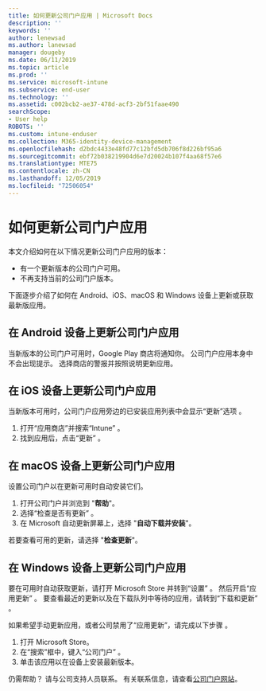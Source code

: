 ```yaml
---
title: 如何更新公司门户应用 | Microsoft Docs
description: ''
keywords: ''
author: lenewsad
ms.author: lanewsad
manager: dougeby
ms.date: 06/11/2019
ms.topic: article
ms.prod: ''
ms.service: microsoft-intune
ms.subservice: end-user
ms.technology: ''
ms.assetid: c002bcb2-ae37-478d-acf3-2bf51faae490
searchScope:
- User help
ROBOTS: ''
ms.custom: intune-enduser
ms.collection: M365-identity-device-management
ms.openlocfilehash: d2bdc4433e48fd77c12bfd5db706f8d226bf95a6
ms.sourcegitcommit: ebf72b038219904d6e7d20024b107f4aa68f57e6
ms.translationtype: MTE75
ms.contentlocale: zh-CN
ms.lasthandoff: 12/05/2019
ms.locfileid: "72506054"
---
```

# <a name="how-to-update-the-company-portal-app"></a>如何更新公司门户应用

本文介绍如何在以下情况更新公司门户应用的版本：  
* 有一个更新版本的公司门户可用。
* 不再支持当前的公司门户版本。

下面逐步介绍了如何在 Android、iOS、macOS 和 Windows 设备上更新或获取最新版应用。    

## <a name="update-the-company-portal-app-on-your-android-device"></a>在 Android 设备上更新公司门户应用  

当新版本的公司门户可用时，Google Play 商店将通知你。 公司门户应用本身中不会出现提示。 选择商店的警报并按照说明更新应用。 

## <a name="update-the-company-portal-app-on-your-ios-device"></a>在 iOS 设备上更新公司门户应用  

当新版本可用时，公司门户应用旁边的已安装应用列表中会显示“更新”选项  。  

1. 打开“应用商店”并搜索“Intune”  。  
2. 找到应用后，点击“更新”  。  

## <a name="update-the-company-portal-app-on-your-macos-device"></a>在 macOS 设备上更新公司门户应用

设置公司门户以在更新可用时自动安装它们。 

1. 打开公司门户并浏览到 "**帮助**"。 
2. 选择“检查是否有更新”  。 
3. 在 Microsoft 自动更新屏幕上，选择 "**自动下载并安装**"。 

若要查看可用的更新，请选择 "**检查更新**"。  

## <a name="update-the-company-portal-app-on-your-windows-device"></a>在 Windows 设备上更新公司门户应用
要在可用时自动获取更新，请打开 Microsoft Store 并转到“设置”  。 然后开启“应用更新”  。 要查看最近的更新以及在下载队列中等待的应用，请转到“下载和更新”  。  

如果希望手动更新应用，或者公司禁用了“应用更新”，请完成以下步骤  。  
1. 打开 Microsoft Store。
2. 在“搜索”框中，键入“公司门户”  。
3. 单击该应用以在设备上安装最新版本。 


仍需帮助？ 请与公司支持人员联系。 有关联系信息，请查看[公司门户网站](https://go.microsoft.com/fwlink/?linkid=2010980)。
